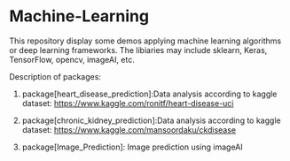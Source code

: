 # Machine-Learning
This repository display some demos applying machine learning algorithms or deep learning frameworks.
The libiaries may include sklearn, Keras, TensorFlow, opencv, imageAI, etc.

Description of packages:

1. package[heart_disease_prediction]:Data analysis according to kaggle dataset: https://www.kaggle.com/ronitf/heart-disease-uci

2. package[chronic_kidney_prediction]:Data analysis according to kaggle dataset: https://www.kaggle.com/mansoordaku/ckdisease

3. package[Image_Prediction]: Image prediction using imageAI

